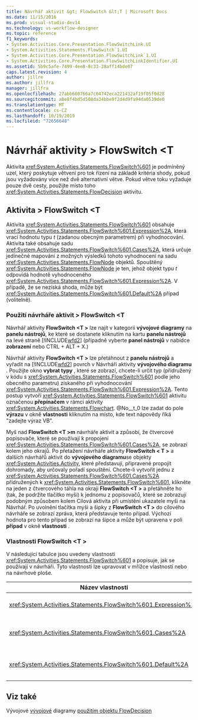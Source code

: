 ```yaml
---
title: Návrhář aktivit &gt; FlowSwitch &lt;T | Microsoft Docs
ms.date: 11/15/2016
ms.prod: visual-studio-dev14
ms.technology: vs-workflow-designer
ms.topic: reference
f1_keywords:
- System.Activities.Core.Presentation.FlowSwitchLink.UI
- System.Activities.Statements.FlowSwitch`1.UI
- System.Activities.Core.Presentation.FlowSwitchLink`1.UI
- System.Activities.Core.Presentation.FlowSwitchLinkIdentifier.UI
ms.assetid: 5b9c5afe-7499-4ee8-8c33-28aff14bde07
caps.latest.revision: 4
author: jillre
ms.author: jillfra
manager: jillfra
ms.openlocfilehash: 27abb660766a7c04742eca221432af19f05f0d28
ms.sourcegitcommit: a8e8f4bd5d508da34bbe9f2d4d9fa94da0539de0
ms.translationtype: MT
ms.contentlocale: cs-CZ
ms.lasthandoff: 10/19/2019
ms.locfileid: "72656648"
---
```

# <a name="flowswitchlttgt-activity-designer"></a>Návrhář aktivity &gt; FlowSwitch &lt;T
Aktivita <xref:System.Activities.Statements.FlowSwitch%601> je podmíněný uzel, který poskytuje větvení pro tok řízení na základě kritéria shody, pokud jsou vyžadovány více než dvě alternativní větve. Pokud větve toku vyžaduje pouze dvě cesty, použijte místo toho <xref:System.Activities.Statements.FlowDecision> aktivitu.

## <a name="the-flowswitcht-activity"></a>Aktivita > FlowSwitch \<T
 Aktivita <xref:System.Activities.Statements.FlowSwitch%601> obsahuje <xref:System.Activities.Statements.FlowSwitch%601.Expression%2A>, která vrací hodnotu typu *t* (zadanou obecným parametrem) při vyhodnocování. Aktivita také obsahuje sadu <xref:System.Activities.Statements.FlowSwitch%601.Cases%2A>, která určuje jedinečné mapování z možných výsledků tohoto vyhodnocení na sadu <xref:System.Activities.Statements.FlowNode> objektů. Spouštěný <xref:System.Activities.Statements.FlowNode> je ten, jehož objekt typu *t* odpovídá hodnotě vyhodnoceného <xref:System.Activities.Statements.FlowSwitch%601.Expression%2A>. V případě, že se nezíská shoda, může být <xref:System.Activities.Statements.FlowSwitch%601.Default%2A> případ (volitelně).

### <a name="using-the-flowswitcht-activity-designer"></a>Použití návrháře aktivit > FlowSwitch \<T
 Návrhář aktivity **FlowSwitch \<T >** lze najít v kategorii **vývojové diagramy** na **panelu nástrojů**, ke které se dostanete kliknutím na kartu **panelu nástrojů** na levé straně [!INCLUDE[wfd2](../includes/wfd2-md.md)] (případně vyberte **panel nástrojů** v nabídce **zobrazení** nebo CTRL + ALT + X.)

 Návrhář aktivity **FlowSwitch \<T >** lze přetáhnout z **panelu nástrojů** a vyřadit na [!INCLUDE[wfd2](../includes/wfd2-md.md)] povrch v Návrháři aktivity **vývojového diagramu** . Použijte okno **vybrat typy** , které se zobrazí, chcete-li určit typ (přidružený v kódu s <xref:System.Activities.Statements.FlowSwitch%601> podle jeho obecného parametru) získaného při vyhodnocování <xref:System.Activities.Statements.FlowSwitch%601.Expression%2A>. Tento postup vytvoří <xref:System.Activities.Statements.FlowSwitch%601> aktivitu označenou **přepínačem** v rámci aktivity <xref:System.Activities.Statements.Flowchart>. @No__t_0 lze zadat do pole **výrazu** v okně **vlastnosti** kliknutím na místo, kde text nápovědy říká "zadejte výraz VB".

 Myš nad **FlowSwitch \<T >m** návrháře aktivit a způsobí, že čtvercové popisovače, které se používají k propojení <xref:System.Activities.Statements.FlowSwitch%601.Cases%2A>, se zobrazí kolem jeho okrajů. Po přetažení návrháře aktivity **FlowSwitch < T \>** a dalších návrhářů aktivit do **vývojového diagramu**se objekty <xref:System.Activities.Activity>, které představují, připravené propojit dohromady, aby určovaly pořadí spouštění. Chcete-li vytvořit jednu z <xref:System.Activities.Statements.FlowSwitch%601.Cases%2A> přidružených k <xref:System.Activities.Statements.FlowSwitch%601>, klikněte na jeden z čtvercového táhla na okraji **FlowSwitch \<T >** a přetáhněte ho (tak, že podržíte tlačítko myši) k jednomu z popisovačů, které se zobrazují podobným způsobem kolem Cílová aktivita při umístění ukazatele myši na Návrhář. Po uvolnění tlačítka myši a šipky z **FlowSwitch \<T >** do cílového návrháře se zobrazí zpráva, která představuje tento případ. Výchozí hodnota pro tento případ se zobrazí na šipce a může být upravena v poli **případ** v okně **vlastnosti** .

### <a name="the-flowswitcht-properties"></a>Vlastnosti FlowSwitch \<T >
 V následující tabulce jsou uvedeny vlastnosti <xref:System.Activities.Statements.FlowSwitch%601> a popisuje, jak se používají v návrháři. Tyto vlastnosti lze upravovat v mřížce vlastností nebo na návrhové ploše.

|Název vlastnosti|Požadováno|Použití|
|-------------------|--------------|-----------|
|<xref:System.Activities.Statements.FlowSwitch%601.Expression%2A>|Podmínka|Určuje výraz, který se vyhodnocuje, aby se určilo, na který <xref:System.Activities.Statements.FlowSwitch%601.Cases%2A> se má přepnout v cestě k provedení.|
|<xref:System.Activities.Statements.FlowSwitch%601.Cases%2A>|False|Určuje jedinečné mapování z možných výsledků získaných z vyhodnocování <xref:System.Activities.Statements.FlowSwitch%601.Expression%2A> do sady objektů <xref:System.Activities.Statements.FlowNode>.|
|<xref:System.Activities.Statements.FlowSwitch%601.Default%2A>|Podmínka|Určuje mapování, pokud vyhodnocení <xref:System.Activities.Statements.FlowSwitch%601.Expression%2A> neodpovídá jedné z hodnot obsažených v objektu <xref:System.Activities.Statements.FlowSwitch%601.Cases%2A>.|

## <a name="see-also"></a>Viz také
 [](../workflow-designer/flowchart-activity-designers.md) Vývojové [vývojové](../workflow-designer/flowchart-activity-designer.md) diagramy [použitím objektu FlowDecision](../workflow-designer/flowdecision-activity-designer.md)